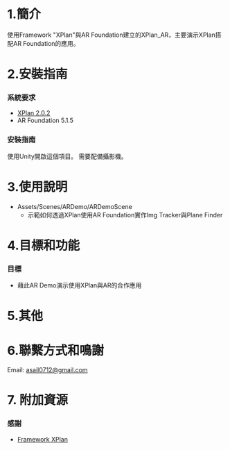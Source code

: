# 1.簡介
使用Framework "XPlan"與AR Foundation建立的XPlan_AR，主要演示XPlan搭配AR Foundation的應用。
 
# 2.安裝指南
### 系統要求
- [XPlan 2.0.2](https://github.com/asail0712/XPlanDemo)
- AR Foundation 5.1.5
### 安裝指南
使用Unity開啟這個項目。
需要配備攝影機。
  
# 3.使用說明
- Assets/Scenes/ARDemo/ARDemoScene
  - 示範如何透過XPlan使用AR Foundation實作Img Tracker與Plane Finder
 
# 4.目標和功能
### 目標
- 藉此AR Demo演示使用XPlan與AR的合作應用

# 5.其他

# 6.聯繫方式和鳴謝
Email: asail0712@gmail.com

# 7. 附加資源
### 感謝
- [Framework XPlan](https://github.com/asail0712/XPlanDemo)
